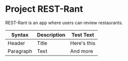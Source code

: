 # Project REST-Rant

REST-Rant is an app where users can review restaurants.


| Syntax      | Description | Test Text     |
| ------      |    ------   |        ------ |
| Header      | Title       | Here's this   |
| Paragraph   | Text        | And more      |